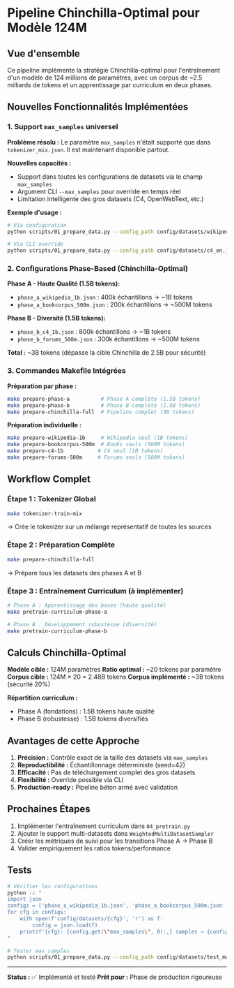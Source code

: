 # Pipeline Chinchilla-Optimal pour Modèle 124M

## Vue d'ensemble

Ce pipeline implémente la stratégie Chinchilla-optimal pour l'entraînement d'un modèle de 124 millions de paramètres, avec un corpus de ~2.5 milliards de tokens et un apprentissage par curriculum en deux phases.

## Nouvelles Fonctionnalités Implémentées

### 1. Support `max_samples` universel

**Problème résolu :** Le paramètre `max_samples` n'était supporté que dans `tokenizer_mix.json`. Il est maintenant disponible partout.

**Nouvelles capacités :**
- Support dans toutes les configurations de datasets via le champ `max_samples`
- Argument CLI `--max_samples` pour override en temps réel
- Limitation intelligente des gros datasets (C4, OpenWebText, etc.)

**Exemple d'usage :**
```bash
# Via configuration
python scripts/01_prepare_data.py --config_path config/datasets/wikipedia_en.json

# Via CLI override
python scripts/01_prepare_data.py --config_path config/datasets/c4_en.json --max_samples 500000
```

### 2. Configurations Phase-Based (Chinchilla-Optimal)

**Phase A - Haute Qualité (1.5B tokens):**
- `phase_a_wikipedia_1b.json` : 400k échantillons → ~1B tokens
- `phase_a_bookcorpus_500m.json` : 200k échantillons → ~500M tokens

**Phase B - Diversité (1.5B tokens):**
- `phase_b_c4_1b.json` : 800k échantillons → ~1B tokens
- `phase_b_forums_500m.json` : 300k échantillons → ~500M tokens

**Total :** ~3B tokens (dépasse la cible Chinchilla de 2.5B pour sécurité)

### 3. Commandes Makefile Intégrées

**Préparation par phase :**
```bash
make prepare-phase-a          # Phase A complète (1.5B tokens)
make prepare-phase-b          # Phase B complète (1.5B tokens)
make prepare-chinchilla-full  # Pipeline complet (3B tokens)
```

**Préparation individuelle :**
```bash
make prepare-wikipedia-1b     # Wikipedia seul (1B tokens)
make prepare-bookcorpus-500m  # Books seuls (500M tokens)
make prepare-c4-1b           # C4 seul (1B tokens)
make prepare-forums-500m     # Forums seuls (500M tokens)
```

## Workflow Complet

### Étape 1 : Tokenizer Global
```bash
make tokenizer-train-mix
```
→ Crée le tokenizer sur un mélange représentatif de toutes les sources

### Étape 2 : Préparation Complète
```bash
make prepare-chinchilla-full
```
→ Prépare tous les datasets des phases A et B

### Étape 3 : Entraînement Curriculum (à implémenter)
```bash
# Phase A : Apprentissage des bases (haute qualité)
make pretrain-curriculum-phase-a

# Phase B : Développement robustesse (diversité)
make pretrain-curriculum-phase-b
```

## Calculs Chinchilla-Optimal

**Modèle cible :** 124M paramètres
**Ratio optimal :** ~20 tokens par paramètre
**Corpus cible :** 124M × 20 = 2.48B tokens
**Corpus implémenté :** ~3B tokens (sécurité 20%)

**Répartition curriculum :**
- Phase A (fondations) : 1.5B tokens haute qualité
- Phase B (robustesse) : 1.5B tokens diversifiés

## Avantages de cette Approche

1. **Précision :** Contrôle exact de la taille des datasets via `max_samples`
2. **Reproductibilité :** Échantillonnage déterministe (seed=42)
3. **Efficacité :** Pas de téléchargement complet des gros datasets
4. **Flexibilité :** Override possible via CLI
5. **Production-ready :** Pipeline béton armé avec validation

## Prochaines Étapes

1. Implémenter l'entraînement curriculum dans `04_pretrain.py`
2. Ajouter le support multi-datasets dans `WeightedMultiDatasetSampler`
3. Créer les métriques de suivi pour les transitions Phase A → Phase B
4. Valider empiriquement les ratios tokens/performance

## Tests

```bash
# Vérifier les configurations
python -c "
import json
configs = ['phase_a_wikipedia_1b.json', 'phase_a_bookcorpus_500m.json', 'phase_b_c4_1b.json', 'phase_b_forums_500m.json']
for cfg in configs:
    with open(f'config/datasets/{cfg}', 'r') as f:
        config = json.load(f)
    print(f'{cfg}: {config.get(\"max_samples\", 0):,} samples → {config.get(\"_target_tokens\", \"Unknown\")}')
"

# Tester max_samples
python scripts/01_prepare_data.py --config_path config/datasets/test_max_samples.json --max_samples 100
```

---

**Status :** ✅ Implémenté et testé
**Prêt pour :** Phase de production rigoureuse